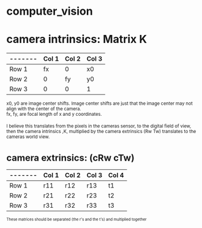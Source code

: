 # computer_vision

# camera intrinsics: Matrix K

|-------| Col 1 | Col 2 | Col 3 |
|-------|-------|-------|-------|
| Row 1 |  fx   |   0   |  x0   |
| Row 2 |  0    |  fy   |  y0   |
| Row 3 |  0    |   0   |   1   | 

<small>x0, y0 are image center shifts. Image center shifts are just that the image center may not align with the center of the camera. <br> </small>
<small> fx, fy, are focal length of x and y coordinates.</small> <br> <br>
<small> I believe this translates from the pixels in the cameras sensor, to the digital field of view, then the camera intrinsics ,K, multiplied by the camera extrinsics (Rw Tw) translates to the cameras world view.

# camera extrinsics: (cRw cTw) 

|-------| Col 1 | Col 2 | Col 3| Col 4 |
|-------|-------|-------|------|-------|
| Row 1 |  r11  |  r12  | r13  |  t1   |
| Row 2 |  r21  |  r22  | r23  |  t2   |
| Row 3 |  r31  |  r32  | r33  |  t3   |

<small> These matrices should be separated (the r's and the t's) and multiplied together </small>
